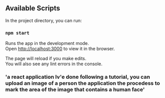 
## Available Scripts

In the project directory, you can run:

### `npm start`

Runs the app in the development mode.<br />
Open [http://localhost:3000](http://localhost:3000) to view it in the browser.

The page will reload if you make edits.<br />
You will also see any lint errors in the console.


### 'a react application Iv'e done following a tutorial, you can upload an image of a person the application the procedess to mark the area of the image that contains a human face'

